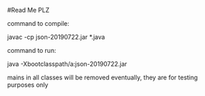 #Read Me PLZ

command to compile:

javac -cp json-20190722.jar *.java

command to run:

java -Xbootclasspath/a:json-20190722.jar <name of class you want to run>

mains in all classes will be removed eventually, they are for testing purposes only

